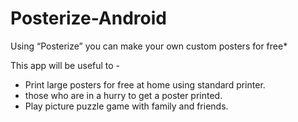 # Posterize-Android

Using “Posterize” you can make your own custom posters for free*

This app will be useful to -
* Print large posters for free at home using standard printer.
* those who are in a hurry to get a poster printed.
* Play picture puzzle game with family and friends.


